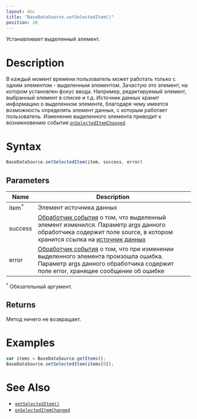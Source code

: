 ```yaml
---
layout: doc
title: "BaseDataSource.setSelectedItem()"
position: 20
---
```


Устанавливает выделенный элемент.

# Description

В каждый момент времени пользователь может работать только с одним элементом - выделенным элементом.
Зачастую это элемент, на котором установлен фокус ввода. Например, редактируемый элемент, выбранный
элемент в списке и т.д. Источник данных хранит информацию о выделенном элементе, благодаря чему
имеется возможность определять элемент данных, с которым работает пользователь. Изменение выделенного
элемента приводит к возникновению события [`onSelectedItemChanged`](../BaseDataSource.onSelectedItemChanged/).

# Syntax

```js
BaseDataSource.setSelectedItem(item, success, error)
```

## Parameters

|Name|Description|
|----|-----------|
|item<sup>*</sup>|Элемент источника данных|
|success|[Обработчик события](../../../Script/) о том, что выделенный элемент изменился. Параметр args данного обработчика содержит поле source, в котором хранится ссылка на [источник данных](../) |
|error|[Обработчик события](../../../Script/) о том, что при изменении выделенного элемента произошла ошибка. Параметр args данного обработчика содержит поле  error, хранящее сообщение об ошибке|

<sup>*</sup> Обязательный аргумент.

## Returns

Метод ничего не возвращает.

# Examples

```js
var items = BaseDataSource.getItems();
BaseDataSource.setSelectedItem(items[0]);
```

# See Also

* [`getSelectedItem()`](../BaseDataSource.getSelectedItem/)
* [`onSelectedItemChanged`](../BaseDataSource.onSelectedItemChanged/)
